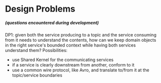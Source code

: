 # Design Problems
##### (questions encountered during development)

DP1: given both the service producing to a topic and the service consuming from it needs to understand the contents,
how can we keep domain objects in the right service's bounded context while having both services understand them?
Possibilities:
- use Shared Kernel for the communicating services
- if a service is clearly downstream from another, conform to it
- use a common wire protocol, like Avro, and translate to/from it at the topic/service boundaries